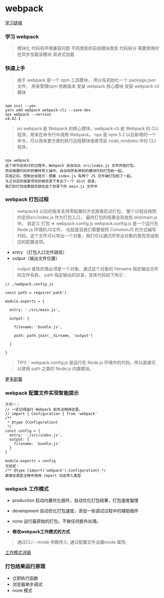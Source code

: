 # webpack

[学习链接](https://kaiwu.lagou.com/course/courseInfo.htm?courseId=88#/detail/pc?id=2262)

### 学习 webpack

> 模块化
> 代码有环境兼容问题
> 不同类型的前段模块类型
> 代码拆分 需要使用时 在异步加载该模块 渐进式加载

### 快速上手

> 由于 webpack 是一个 npm 工具模块， 所以先初始化一个 package.json 文件， 用来管理npm 依赖版本
> 安装 webpack 核心模块
> 安装 webpack-cli 模块

``` 

npm init --yes
yarn add webpack webpack-cli --save-dev 
npx webpack --version
v4.42.1

```

> ps webpack 是 Webpack 的核心模块，webpack-cli 是 Webpack 的 CLI 程序，用来在命令行中调用 Webpack。
> npx 是 npm 5.2 以后新增的一个命令，可以用来更方便的执行远程模块或者项目 node_modules 中的 CLI 程序。

``` 

npx webpack
这个命令在执行的过程中，Webpack 会自动从 src/index.js 文件开始打包，
然后根据代码中的模块导入操作，自动将所有用到的模块代码打包到一起。
完成之后，控制台会提示：顺着 index.js 有两个 JS 文件被打包到了一起。
与之对应的就是项目的根目录下多出了一个 dist 目录，
我们的打包结果就存放在这个目录下的 main.js 文件中
```

### webpack 打包过程

> webpack4 以后的版本支持零配置的方式直接启动打包， 整个过程会按照约定将src/index.js 作为打包入口， 最终打包的结果会存放到 dist/main.js中。
> 自定义 打包 => webpack.config.js
> webpack.config.js  是一个运行在Node.js 环境的JS文件， 也就是说我们需要按照 CommonJS 的方式编写代码，这个文件可以导出一个对象，我们可以通过所导出对象的属性完成相应的配置选项。

* entry （打包入口文件路径）
* output（输出文件位置）

> output 属性的值必须是一个对象，通过这个对象的 filename 指定输出文件的文件名称，
> path 指定输出的目录，具体代码如下所示：

``` 
// ./webpack.config.js

const path = require('path')

module.exports = {

  entry: './src/main.js',

  output: {

    filename: 'bundle.js',

    path: path.join(__dirname, 'output')

  }

}

```
> TIPS：webpack.config.js 是运行在 Node.js 环境中的代码，所以直接可以使用 path 之类的 Node.js 内置模块。

[更多配置](https://webpack.js.org/configuration/#options)

### webpack 配置文件实现智能提示

```
方式一：
// 一定记得运行 Webpack 前先注释掉这里。
// import { Configuration } from 'webpack' 
/**
 * @type {Configuration}
 */
const config = {
  entry: './src/index.js',
  output: {
    filename: 'bundle.js'
  }
}

module.exports = config
方拾贰： 
/** @type {import('webpack').Configuration} */
直接在类型注释中使用 import 动态导入类型
```

### webpack 工作模式
* production 启动内置优化插件，自动优化打包结果，打包速度偏慢
* development 自动优化打包速度，添加一些调试过程中的辅助插件
* none 运行最原始的打包，不做任何额外处理。

* **修改webpack工作模式的方式**
> 通过CLI --mode 参数传入;
> 通过配置文件设置mode 属性;

[工作模式详细](https://webpack.js.org/configuration/mode/)

### 打包结果运行原理

* 立即执行函数
* 浏览器单步调试
* none 模式